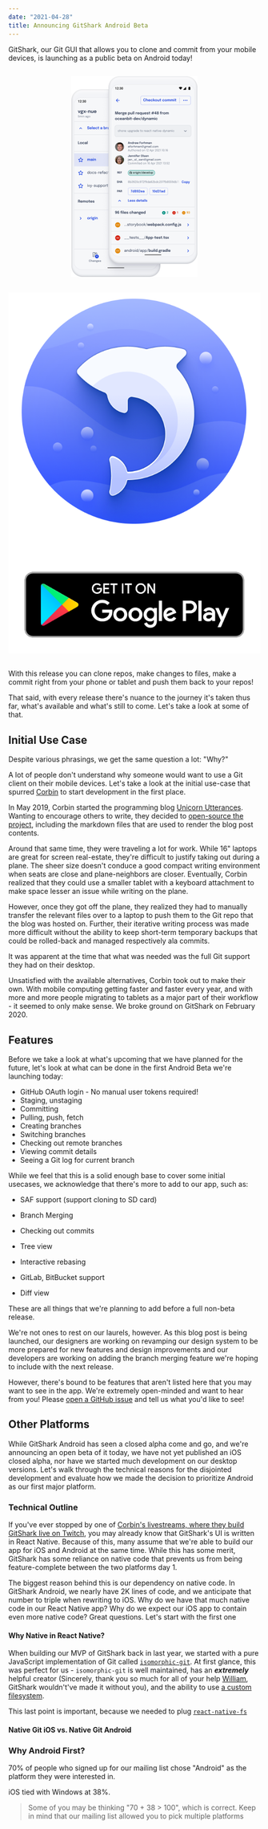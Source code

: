 ```yaml
---
date: "2021-04-28"
title: Announcing GitShark Android Beta
---
```


GitShark, our Git GUI that allows you to clone and commit from your mobile devices, is launching as a public beta on Android today!

<div style="display: flex; justify-content: space-around; align-items: center; flex-wrap: wrap">



<div style="min-height: 240px; min-width: 240px;">

![Screenshot of GitShark](./android_beta_light.png)

</div>

<a href='https://play.google.com/store/apps/details?id=dev.oceanbit.gitshark&pcampaignid=pcampaignidMKT-Other-global-all-co-prtnr-py-PartBadge-Mar2515-1'  style="min-height: 240px; min-width: 240px;">

![](./get_gitshark_playstore.png)

</a>

</div>

With this release you can clone repos, make changes to files, make a commit right from your phone or tablet and push them back to your repos!

That said, with every release there's nuance to the journey it's taken thus far, what's available and what's still to come. Let's take a look at some of that.



## Initial Use Case

Despite various phrasings, we get the same question a lot: "Why?"

A lot of people don't understand why someone would want to use a Git client on their mobile devices. Let's take a look at the initial use-case that spurred [Corbin](https://crutchcorn.dev) to start development in the first place.

In May 2019, Corbin started the programming blog [Unicorn Utterances](https://unicorn-utterances.com). Wanting to encourage others to write, they decided to [open-source the project](https://github.com/unicorn-utterances/unicorn-utterances/), including the markdown files that are used to render the blog post contents. 

Around that same time, they were traveling a lot for work. While 16" laptops are great for screen real-estate, they're difficult to justify taking out during a plane. The sheer size doesn't conduce a good compact writing environment when seats are close and plane-neighbors are closer. Eventually, Corbin realized that they could use a smaller tablet with a keyboard attachment to make space lesser an issue while writing on the plane.

However, once they got off the plane, they realized they had to manually transfer the relevant files over to a laptop to push them to the Git repo that the blog was hosted on. Further, their iterative writing process was made more difficult without the ability to keep short-term temporary backups that could be rolled-back and managed respectively ala commits.

It was apparent at the time that what was needed was the full Git support they had on their desktop.

Unsatisfied with the available alternatives, Corbin took out to make their own. With mobile computing getting faster and faster every year, and with more and more people migrating to tablets as a major part of their workflow - it seemed to only make sense. We broke ground on GitShark on February 2020.



## Features

Before we take a look at what's upcoming that we have planned for the future, let's look at what can be done in the first Android Beta we're launching today:

- GitHub OAuth login - No manual user tokens required!
- Staging, unstaging
- Committing
- Pulling, push, fetch
- Creating branches
- Switching branches
- Checking out remote branches
- Viewing commit details
- Seeing a Git log for current branch

While we feel that this is a solid enough base to cover some initial usecases, we acknowledge that there's more to add to our app, such as:

- SAF support (support cloning to SD card)

- Branch Merging
- Checking out commits
- Tree view
- Interactive rebasing
- GitLab, BitBucket support
- Diff view

These are all things that we're planning to add before a full non-beta release.


We're not ones to rest on our laurels, however. As this blog post is being launched, our designers are working on revamping our design system to be more prepared for new features and design improvements and our developers are working on adding the branch merging feature we're hoping to include with the next release.

However, there's bound to be features that aren't listed here that you may want to see in the app. We're extremely open-minded and want to hear from you! Please [open a GitHub issue](https://github.com/oceanbit/GitShark/issues/new?assignees=&labels=&template=feature_request.md&title=%5BFEAT%5D+Feature+request) and tell us what you'd like to see!



## Other Platforms

While GitShark Android has seen a closed alpha come and go, and we're announcing an open beta of it today, we have not yet published an iOS closed alpha, nor have we started much development on our desktop versions. Let's walk through the technical reasons for the disjointed development and evaluate how we made the decision to prioritize Android as our first major platform.



### Technical Outline

If you've ever stopped by one of [Corbin's livestreams, where they build GitShark live on Twitch](https://twitch.tv/crutchcorn), you may already know that GitShark's UI is written in React Native. Because of this, many assume that we're able to build our app for iOS and Android at the same time. While this has some merit, GitShark has some reliance on native code that prevents us from being feature-complete between the two platforms day 1.

The biggest reason behind this is our dependency on native code. In GitShark Android, we nearly have 2K lines of code, and we anticipate that number to triple when rewriting to iOS. Why do we have that much native code in our React Native app? Why do we expect our iOS app to contain even more native code? Great questions. Let's start with the first one



#### Why Native in React Native?

When building our MVP of GitShark back in last year, we started with a pure JavaScript implementation of Git called [`isomorphic-git`](http://isomorphic-git.org/). At first glance, this was perfect for us - `isomorphic-git` is well maintained, has an _**extremely**_ helpful creator (Sincerely, thank you so much for all of your help [William](https://twitter.com/wmhilton), GitShark wouldn't've made it without you), and the ability to use [a custom filesystem](https://isomorphic-git.org/docs/en/fs#implementing-your-own-fs). 

This last point is important, because we needed to plug [`react-native-fs`](https://github.com/itinance/react-native-fs)





#### Native Git iOS vs. Native Git Android

### Why Android First?



70% of people who signed up for our mailing list chose "Android" as the platform they were interested in.

iOS tied with Windows at 38%. 

> Some of you may be thinking "70 + 38 > 100", which is correct. Keep in mind that our mailing list allowed you to pick multiple platforms